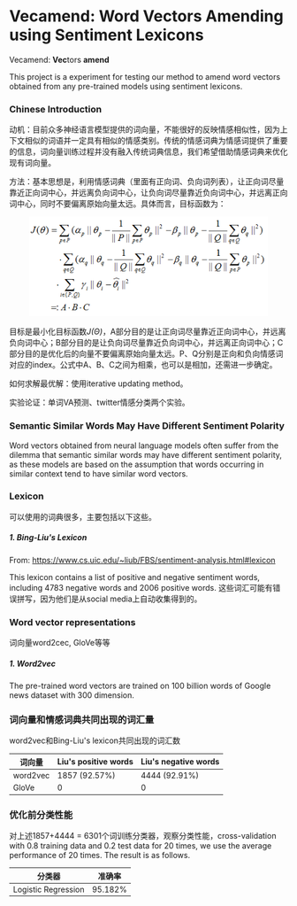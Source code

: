 # Vecamend: Word Vectors Amending using Sentiment Lexicons

Vecamend: **Vec**tors **amend**

This project is a experiment for testing our method to amend word vectors obtained from any pre-trained models using sentiment lexicons.

### Chinese Introduction

动机：目前众多神经语言模型提供的词向量，不能很好的反映情感相似性，因为上下文相似的词语并一定具有相似的情感类别。传统的情感词典为情感词提供了重要的信息，词向量训练过程并没有融入传统词典信息，我们希望借助情感词典来优化现有词向量。

方法：基本思想是，利用情感词典（里面有正向词、负向词列表），让正向词尽量靠近正向词中心，并远离负向词中心，让负向词尽量靠近负向词中心，并远离正向词中心，同时不要偏离原始向量太远。具体而言，目标函数为：

<p align="center"> <img src="./images/formula_1.png" height="180" /> </p>

目标是最小化目标函数*J(Θ)*，A部分目的是让正向词尽量靠近正向词中心，并远离负向词中心；B部分目的是让负向词尽量靠近负向词中心，并远离正向词中心；C部分目的是优化后的向量不要偏离原始向量太远。P、Q分别是正向和负向情感词对应的index。公式中A、B、C之间为相乘，也可以是相加，还需进一步确定。

如何求解最优解：使用iterative updating method。

实验论证：单词VA预测、twitter情感分类两个实验。

### Semantic Similar Words May Have Different Sentiment Polarity

Word vectors obtained from neural language models often suffer from the dilemma that semantic similar words may have different sentiment polarity, as these models are based on the assumption that words occurring in similar context tend to have similar word vectors. 

### Lexicon

可以使用的词典很多，主要包括以下这些。

##### 1. Bing-Liu's Lexicon

From: https://www.cs.uic.edu/~liub/FBS/sentiment-analysis.html#lexicon

This lexicon contains a list of positive and negative sentiment words, including 4783 negative words and 2006 positive words. 这些词汇可能有错误拼写，因为他们是从social media上自动收集得到的。 

### Word vector representations

词向量word2cec, GloVe等等

##### 1. Word2vec

The pre-trained word vectors are trained on 100 billion words of Google news dataset with 300 dimension.

### 词向量和情感词典共同出现的词汇量

word2vec和Bing-Liu's lexicon共同出现的词汇数

|词向量|Liu's positive words|Liu's negative words|
|----------|----------|----------|
|word2vec|1857 (92.57%)|4444 (92.91%)|
|GloVe|0|0|

### 优化前分类性能

对上述1857+4444 = 6301个词训练分类器，观察分类性能，cross-validation with 0.8 training data and 0.2 test data for 20 times, we use the average performance of 20 times. The result is as follows.

|分类器|准确率|
|-----|-----|
|Logistic Regression|95.182%|